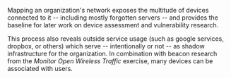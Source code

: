 Mapping an organization's network exposes the multitude of devices connected to it -- including mostly forgotten servers -- and provides the baseline for later work on device assessment and vulnerability research.

This process also reveals outside service usage (such as google services, dropbox, or others) which serve -- intentionally or not -- as shadow infrastructure for the organization. In combination with beacon research from the *Monitor Open Wireless Traffic* exercise, many devices can be associated with users.
